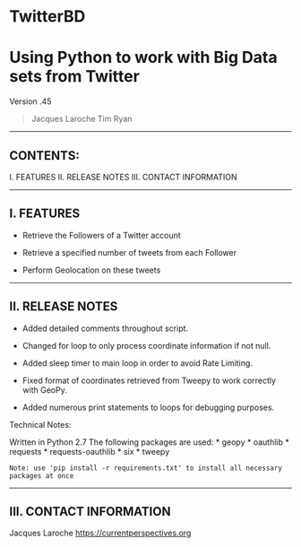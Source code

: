 # TwitterBD
Using Python to work with Big Data sets from Twitter
====================================================

Version .45
> Jacques Laroche
> Tim Ryan

----------------------------------------------------
CONTENTS:
----------------------------------------------------

I. FEATURES
II. RELEASE NOTES
III. CONTACT INFORMATION


----------------------------------------------------
I. FEATURES
----------------------------------------------------

*	Retrieve the Followers of a Twitter account

*	Retrieve a specified number of tweets from each Follower

*	Perform Geolocation on these tweets
 

----------------------------------------------------
II. RELEASE NOTES
----------------------------------------------------

*  Added detailed comments throughout script.

*  Changed for loop to only process coordinate information if not null.

*  Added sleep timer to main loop in order to avoid Rate Limiting.

*  Fixed format of coordinates retrieved from Tweepy to work correctly with GeoPy.

*  Added numerous print statements to loops for debugging purposes.


Technical Notes:

Written in Python 2.7 
	The following packages are used:
	* geopy
	* oauthlib
	* requests
	* requests-oauthlib
	* six
	* tweepy
	
	Note: use 'pip install -r requirements.txt' to install all necessary packages at once 

----------------------------------------------------
III. CONTACT INFORMATION
----------------------------------------------------

Jacques Laroche
https://currentperspectives.org
